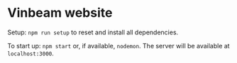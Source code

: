 # Vinbeam website


Setup: `npm run setup` to reset and install all dependencies.

To start up:  `npm start` or, if available, `nodemon`.  The server will be available at `localhost:3000`.
